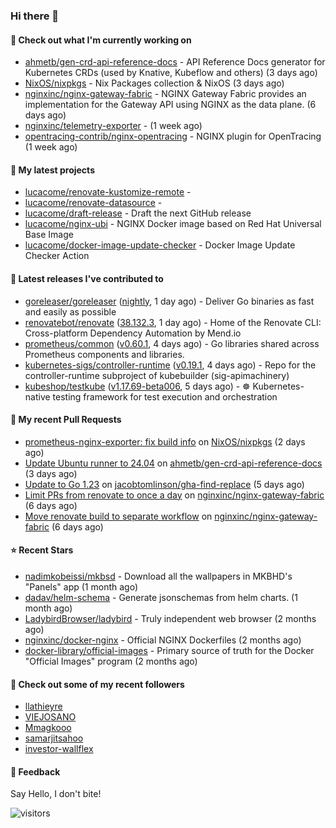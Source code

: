 ### Hi there 👋

#### 👷 Check out what I'm currently working on

- [ahmetb/gen-crd-api-reference-docs](https://github.com/ahmetb/gen-crd-api-reference-docs) - API Reference Docs generator for Kubernetes CRDs (used by Knative, Kubeflow and others) (3 days ago)
- [NixOS/nixpkgs](https://github.com/NixOS/nixpkgs) - Nix Packages collection &amp; NixOS (3 days ago)
- [nginxinc/nginx-gateway-fabric](https://github.com/nginxinc/nginx-gateway-fabric) - NGINX Gateway Fabric provides an implementation for the Gateway API using NGINX as the data plane. (6 days ago)
- [nginxinc/telemetry-exporter](https://github.com/nginxinc/telemetry-exporter) -  (1 week ago)
- [opentracing-contrib/nginx-opentracing](https://github.com/opentracing-contrib/nginx-opentracing) - NGINX plugin for OpenTracing (1 week ago)

#### 🌱 My latest projects

- [lucacome/renovate-kustomize-remote](https://github.com/lucacome/renovate-kustomize-remote) - 
- [lucacome/renovate-datasource](https://github.com/lucacome/renovate-datasource) - 
- [lucacome/draft-release](https://github.com/lucacome/draft-release) - Draft the next GitHub release
- [lucacome/nginx-ubi](https://github.com/lucacome/nginx-ubi) - NGINX Docker image based on Red Hat Universal Base Image
- [lucacome/docker-image-update-checker](https://github.com/lucacome/docker-image-update-checker) - Docker Image Update Checker Action

#### 🔭 Latest releases I've contributed to

- [goreleaser/goreleaser](https://github.com/goreleaser/goreleaser) ([nightly](https://github.com/goreleaser/goreleaser/releases/tag/nightly), 1 day ago) - Deliver Go binaries as fast and easily as possible
- [renovatebot/renovate](https://github.com/renovatebot/renovate) ([38.132.3](https://github.com/renovatebot/renovate/releases/tag/38.132.3), 1 day ago) - Home of the Renovate CLI: Cross-platform Dependency Automation by Mend.io
- [prometheus/common](https://github.com/prometheus/common) ([v0.60.1](https://github.com/prometheus/common/releases/tag/v0.60.1), 4 days ago) - Go libraries shared across Prometheus components and libraries.
- [kubernetes-sigs/controller-runtime](https://github.com/kubernetes-sigs/controller-runtime) ([v0.19.1](https://github.com/kubernetes-sigs/controller-runtime/releases/tag/v0.19.1), 4 days ago) - Repo for the controller-runtime subproject of kubebuilder (sig-apimachinery)
- [kubeshop/testkube](https://github.com/kubeshop/testkube) ([v1.17.69-beta006](https://github.com/kubeshop/testkube/releases/tag/v1.17.69-beta006), 5 days ago) - ☸️ Kubernetes-native testing framework for test execution and orchestration

#### 🔨 My recent Pull Requests

- [prometheus-nginx-exporter: fix build info](https://github.com/NixOS/nixpkgs/pull/351308) on [NixOS/nixpkgs](https://github.com/NixOS/nixpkgs) (2 days ago)
- [Update Ubuntu runner to 24.04](https://github.com/ahmetb/gen-crd-api-reference-docs/pull/99) on [ahmetb/gen-crd-api-reference-docs](https://github.com/ahmetb/gen-crd-api-reference-docs) (3 days ago)
- [Update to Go 1.23](https://github.com/jacobtomlinson/gha-find-replace/pull/68) on [jacobtomlinson/gha-find-replace](https://github.com/jacobtomlinson/gha-find-replace) (5 days ago)
- [Limit PRs from renovate to once a day](https://github.com/nginxinc/nginx-gateway-fabric/pull/2720) on [nginxinc/nginx-gateway-fabric](https://github.com/nginxinc/nginx-gateway-fabric) (6 days ago)
- [Move renovate build to separate workflow](https://github.com/nginxinc/nginx-gateway-fabric/pull/2712) on [nginxinc/nginx-gateway-fabric](https://github.com/nginxinc/nginx-gateway-fabric) (6 days ago)

#### ⭐ Recent Stars

- [nadimkobeissi/mkbsd](https://github.com/nadimkobeissi/mkbsd) - Download all the wallpapers in MKBHD&#39;s &#34;Panels&#34; app (1 month ago)
- [dadav/helm-schema](https://github.com/dadav/helm-schema) - Generate jsonschemas from helm charts. (1 month ago)
- [LadybirdBrowser/ladybird](https://github.com/LadybirdBrowser/ladybird) - Truly independent web browser (2 months ago)
- [nginxinc/docker-nginx](https://github.com/nginxinc/docker-nginx) - Official NGINX Dockerfiles (2 months ago)
- [docker-library/official-images](https://github.com/docker-library/official-images) - Primary source of truth for the Docker &#34;Official Images&#34; program (2 months ago)

#### 👯 Check out some of my recent followers

- [llathieyre](https://github.com/llathieyre)
- [VIEJOSANO](https://github.com/VIEJOSANO)
- [Mmagkooo](https://github.com/Mmagkooo)
- [samarjitsahoo](https://github.com/samarjitsahoo)
- [investor-wallflex](https://github.com/investor-wallflex)

#### 💬 Feedback

Say Hello, I don't bite!

![visitors](https://visitor-badge.laobi.icu/badge?page_id=lucacome.visitor-badge)
#
